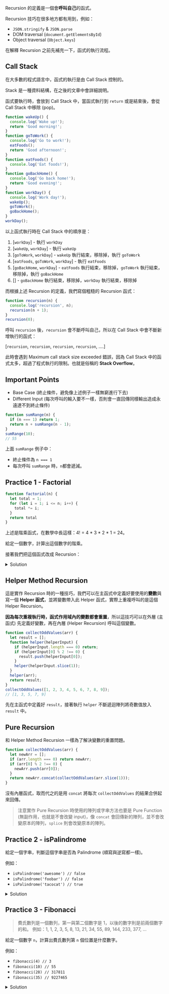 <!-- Day 8 BO5-5 - Recursion -->

Recursion 的定義是一個會**呼叫自己**的函式。

Recursion 技巧在很多地方都有用到，例如：
- `JSON.stringify` & `JSON.parse`
- DOM traversal (`document.getElementsById`)
- Object traversal (`Object.keys`)

在解釋 Recursion 之前先補充一下，函式的執行流程。

## Call Stack

在大多數的程式語言中，函式的執行是由 Call Stack 控制的。

Stack 是一種資料結構，在之後的文章中會詳細說明。

函式要執行時，會放到 Call Stack 中，當函式執行到 `return` 或是結束後，會從 Call Stack 中移除 (pop)。

```js
function wakeUp() {
  console.log('Wake up!');
  return 'Good morning!';
}
function goToWork() {
  console.log('Go to work!');
  eatFoods();
  return 'Good afternoon!';
}
function eatFoods() {
  console.log('Eat foods!');
}
function goBackHome() {
  console.log('Go back home!');
  return 'Good evening!';
}
function workDay() {
  console.log('Work day!');
  wakeUp();
  goToWork();
  goBackHome();
}
workDay();
```

以上函式執行時在 Call Stack 中的順序是：
1. [`workDay`] - 執行 `workDay`
2. [`wakeUp`, `workDay`] - 執行 `wakeUp`
3. [`goToWork`, `workDay`] - `wakeUp` 執行結束，移除掉，執行 `goToWork`
4. [`eatFoods`, `goToWork`, `workDay`] - 執行 `eatFoods`
5. [`goBackHome`, `workDay`] - `eatFoods` 執行結束，移除掉，`goToWork` 執行結束，移除掉，執行 `goBackHome`
6. [] - `goBackHome` 執行結束，移除掉，`workDay` 執行結束，移除掉

而根據上述 Recursion 的定義，我們寫個粗糙的 Recursion 函式：
  
```js
function recursion(n) {
  console.log('recursion', n);
  recursion(n + 1);
}
recursion(0);
```

呼叫 `recursion` 後，`recursion` 會不斷呼叫自己，所以在 Call Stack 中會不斷新增執行的函式：

[`recursion`, `recursion`, `recursion`, `recursion`, ....]

此時會遇到 Maximum call stack size exceeded 錯誤，因為 Call Stack 中的函式太多，超過了程式執行的限制。也就是俗稱的 **Stack Overflow**。

## Important Points

- Base Case (終止條件，避免像上述例子一樣無窮進行下去)
- Different Input (每次呼叫的輸入要不一樣，否則會一直回傳同樣輸出造成永遠達不到終止條件)

```js
function sumRange(n) {
  if (n === 1) return 1;
  return n + sumRange(n - 1);
}
sumRange(10);
// 55
```

上面 `sumRange` 例子中：
- 終止條件為 `n === 1`
- 每次呼叫 `sumRange` 時，`n`都會遞減。

## Practice 1 - Factorial

```js
function factorial(n) {
  let total = 1;
  for (let i = 1; i <= n; i++) {
    total *= i;
  }
  return total
}
```

上述是階乘函式，在數學中長這樣：4! = 4 \* 3 \* 2 \* 1 = 24。

給定一個數字，計算出這個數字的階乘。

接著我們把這個函式改成 Recursion：

<details>
  <summary>Solution</summary>

  ```js
  function factorial(n) {
    if (n === 1) return 1;
    return n * factorial(n - 1);
  }
  ```
</details>

## Helper Method Recursion

這是實作 Recursion 時的一種技巧，我們可以在主函式中定義好要使用的**變數**與寫一個 **Helper 函式**，並將變數帶入此 Helper 函式，實際上重複呼叫的是這個 Helper Recursion。

**因為每次重複執行時，函式作用域內的變數都會重置**，所以這技巧可以在外層 (主函式) 先定義好變數，再在內層 (Helper Recursion) 呼叫這個變數。

```js
function collectOddValues(arr) {
  let result = [];
  function helper(helperInput) {
    if (helperInput.length === 0) return;
    if (helperInput[0] % 2 !== 0) {
      result.push(helperInput[0]);
    }
    helper(helperInput.slice(1));
  }
  helper(arr);
  return result;
}
collectOddValues([1, 2, 3, 4, 5, 6, 7, 8, 9]);
// [1, 3, 5, 7, 9]
```

先在主函式中定義好 `result`，接著執行 `helper` 不斷遞迴陣列將奇數值放入 `result` 中。

## Pure Recursion

和 Helper Method Recursion 一樣為了解決變數的重置問題。

```js
function collectOddValues(arr) {
  let newArr = [];
  if (arr.length === 0) return newArr;
  if (arr[0] % 2 !== 0) {
    newArr.push(arr[0]);
  }
  return newArr.concat(collectOddValues(arr.slice(1)));
}
```

沒有內層函式，取而代之的是用 `concat` 將每次 `collectOddValues` 的結果合併起來回傳。

> 注意實作 Pure Recursion 時使用的陣列或字串方法也要是 Pure Function (無副作用，也就是不會改變 input)，像 `concat` 會回傳新的陣列，並不會改變原本的陣列，`splice` 則會改變原本的陣列。

## Practice 2 - isPalindrome

給定一個字串，判斷這個字串是否為 Palindrome (順寫與逆寫都一樣)。

例如：
- `isPalindrome('awesome') // false`
- `isPalindrome('foobar') // false`
- `isPalindrome('tacocat') // true`

<details>
  <summary>Solution</summary>

  ```js
  function isPalindrome(str) {
    if (str.length <= 1) return true;
    return str[0] === str[str.length -1] ? isPalindrome(str.slice(1, str.length - 1)) : false;
  }
  // 'tacocat'
  // 抓第一個與最後一個比對，如果一樣就把這兩個字元去除接著繼續比對，否則回傳 false
  // 'acoca'
  // 'coc'
  // 'o'
  ```
</details>

## Practice 3 - Fibonacci

> 費氏數列是一個數列，第一與第二個數字是 1，以後的數字則是前兩個數字的和。
> 例如：1, 1, 2, 3, 5, 8, 13, 21, 34, 55, 89, 144, 233, 377, …

給定一個數字 `n`，計算出費氏數列第 `n` 個位置是什麼數字。

例如：
- `fibonacci(4) // 3`
- `fibonacci(10) // 55`
- `fibonacci(28) // 317811`
- `fibonacci(35) // 9227465`

<details>
  <summary>Solution</summary>

  ```js
  function fibonacci(n) {
    if (n <= 2) return 1;
    return fibonacci(n - 1) + fibonacci(n - 2);
  }
  ```

  個人原本的解法：
  ```js
  function fib(num){
    if (num === 0) return 0;
    if (num <= 2) return 1;

    function helper(index, previous1, previous2) {
      if (index <= 1) return previous1 + previous2;
      return helper(index - 1, previous2, previous1 + previous2);
    }

    return helper(num - 2, 1, 1);
  }
  ```
</details>
